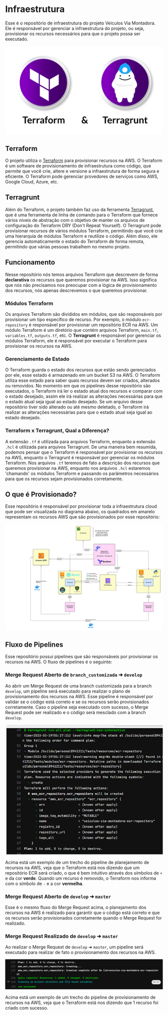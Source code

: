 # Infraestrutura

Esse é o repositório de infraestrutura do projeto Veículos Via Montadora. Ele é responsável por gerenciar a infraestrutura do projeto, ou seja, provisionar os recursos necessários para que o projeto possa ser executado.

![Terraform and Terragrunt](./wiki/images/terraform-and-terragrunt.jpg)

## Terraform

O projeto utiliza o [Terraform](https://www.terraform.io/) para provisionar recursos na AWS. O Terraform é um software de provisionamento de infraestrutura como código, que permite que você crie, altere e versione a infraestrutura de forma segura e eficiente. O Terraform pode gerenciar provedores de serviços como AWS, Google Cloud, Azure, etc.

## Terragrunt

Além do Terraform, o projeto também faz uso da ferramenta [Terragrunt](https://terragrunt.gruntwork.io/), que é uma ferramenta de linha de comando para o Terraform que fornece vários níveis de abstração com o objetivo de manter os arquivos de configuração do Terraform DRY (Don't Repeat Yourself). O Terragrunt pode provisionar recursos de vários módulos Terraform, permitindo que você crie uma hierarquia de módulos Terraform e reutilize o código. Além disso, ele gerencia automaticamente o estado do Terraform de forma remota, permitindo que várias pessoas trabalhem no mesmo projeto.

## Funcionamento

Nesse repositório nós temos arquivos Terraform que descrevem de forma **declarativa** os recursos que queremos provisionar na AWS. Isso significa que nós não precisamos nos preocupar com a lógica de provisionamento dos recursos, nós apenas descrevemos o que queremos provisionar.

### Módulos Terraform

Os arquivos Terraform são divididos em módulos, que são responsáveis por provisionar um tipo específico de recurso. Por exemplo, o módulo `ecr-repository` é responsável por provisionar um repositório ECR na AWS. Um módulo Terraform é um diretório que contém arquivos Terraform, `main.tf`, `variables.tf`, `outputs.tf`, etc. O **Terragrunt** é responsável por gerenciar os módulos Terraform, ele é responsável por executar o Terraform para provisionar os recursos na AWS.

### Gerenciamento de Estado

O Terraform guarda o estado dos recursos que estão sendo gerenciados por ele, esse estado é armazenado em um bucket S3 na AWS. O Terraform utiliza esse estado para saber quais recursos devem ser criados, alterados ou removidos. No momento em que os pipelines desse repositório são executados, o Terraform irá ler o estado atual dos recursos e comparar com o estado desejado, assim ele irá realizar as alterações necessárias para que o estado atual seja igual ao estado desejado. Se um arquivo desse repositório tiver sido alterado ou até mesmo deletado, o Terraform irá realizar as alterações necessárias para que o estado atual seja igual ao estado desejado.

### Terraform x Terragrunt, Qual a Diferença?

A extensão `.tf` é utilizada para arquivos Terraform, enquanto a extensão `.hcl` é utilizada para arquivos Terragrunt. De uma maneira bem resumida, podemos pensar que o Terraform é responsável por provisionar os recursos na AWS, enquanto o Terragrunt é responsável por gerenciar os módulos Terraform. Nos arquivos `.tf` teremos de fato a descrição dos recursos que queremos provisionar na AWS, enquanto nos arquivos `.hcl` estaremos 'chamando' os módulos Terraform e passando os parâmetros necessários para que os recursos sejam provisionados corretamente.

## O que é Provisionado?

Esse repositório é responsável por provisionar toda a infraestrutura cloud que pode ser visualizada no diagrama abaixo, os quadrados em amarelo representam os recursos AWS que são provisionados por esse repositório:

![Diagrama de Arquitetura](./wiki/images/diagrama-arquitetura.png)

## Fluxo de Pipelines

Esse repositório possui pipelines que são responsáveis por provisionar os recursos na AWS. O fluxo de pipelines é o seguinte:

### Merge Request Aberto de `branch_customizada` ➜ `develop`

Ao abrir um Merge Request de uma branch customizada para a branch `develop`, um pipeline será executado para realizar o plano de provisionamento dos recursos na AWS. Esse pipeline é responsável por validar se o código está correto e se os recursos serão provisionados corretamente. Caso o pipeline seja executado com sucesso, o Merge Request pode ser realizado e o código será mesclado com a branch `develop`.

![Terraform Plan Example](./wiki/images/terraform-plan-example.png)

Acima está um exemplo de um trecho do pipeline de planejamento de recursos na AWS, veja que o Terraform está nos dizendo que um repositório ECR será criado, o que é bem intuitivo através dos símbolos de `+` e da cor **verde**. Quando um recurso é removido, o Terraform nos informa com o símbolo de `-` e a cor **vermelha**.

### Merge Request Aberto de `develop` ➜ `master`

Esse é o mesmo fluxo do Merge Request acima, o planejamento dos recursos na AWS é realizado para garantir que o código está correto e que os recursos serão provisionados corretamente quando o Merge Request for realizado.

### Merge Request Realizado de `develop` ➜ `master`

Ao realizar o Merge Request de `develop` ➜ `master`, um pipeline será executado para realizar de fato o provisionamento dos recursos na AWS.

![Terraform Apply Example](./wiki/images/terraform-apply-example.png)

Acima está um exemplo de um trecho do pipeline de provisionamento de recursos na AWS, veja que o Terraform está nos dizendo que 1 recurso foi criado com sucesso.
